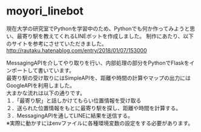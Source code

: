 # moyori_linebot  
現在大学の研究室でPythonを学習中のため、Pythonでも何か作ってみようと思い、最寄り駅を教えてくれるLINEボットを作成しました。
制作にあたり、以下のサイトを参考にさせていただきました。  
http://rautaku.hatenablog.com/entry/2018/01/07/153000  
  
MessagingAPIを介してやり取りを行い、内部処理の部分をPythonでFlaskをインポートして書いています。  
最寄り駅の受け取りにはSimpleAPIを、距離や時間の計算やマップの出力にはGoogleAPIを利用しました。  
大まかな流れは以下の通りです。  
１．「最寄り駅」と話しかけてもらい位置情報を受け取る  
２．送られた位置情報をもとに最寄り駅を探し、距離や時間を計算する。  
３．MessagingAPIを通してLINEに結果を送信する。  
※実際に動かすにはenvファイルに各種環境変数の設定をする必要があります。  

